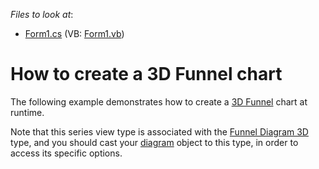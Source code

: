 <!-- default file list -->
*Files to look at*:

* [Form1.cs](./CS/Series_3DFunnel/Form1.cs) (VB: [Form1.vb](./VB/Series_3DFunnel/Form1.vb))
<!-- default file list end -->
# How to create a 3D Funnel chart

The following example demonstrates how to create a [3D Funnel](https://docs.devexpress.com/WindowsForms/6223/controls-and-libraries/chart-control/series-views/3d-series-views/funnel-series-view?p=netframework) chart at runtime.</p><p>Note that this series view type is associated with the [Funnel Diagram 3D](https://docs.devexpress.com/WindowsForms/6760/controls-and-libraries/chart-control/diagram/funnel-diagram-3d?p=netframework) type, and you should cast your [diagram](https://docs.devexpress.com/WindowsForms/5778/controls-and-libraries/chart-control/diagram?p=netframework) object to this type, in order to access its specific options.
